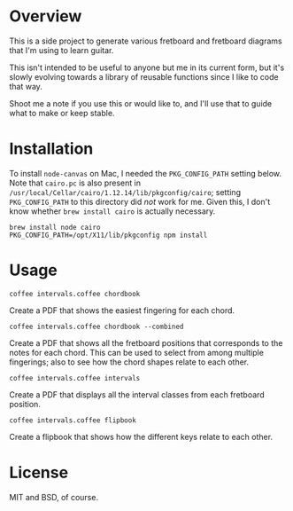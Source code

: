 # Overview

This is a side project to generate various fretboard and fretboard diagrams that I'm using to learn guitar.

This isn't intended to be useful to anyone but me in its current form, but it's slowly evolving towards a library of reusable functions since I like to code that way.

Shoot me a note if you use this or would like to, and I'll use that to guide what to make or keep stable.


# Installation

To install `node-canvas` on Mac, I needed the `PKG_CONFIG_PATH` setting below.
Note that `cairo.pc` is also present in `/usr/local/Cellar/cairo/1.12.14/lib/pkgconfig/cairo`; setting `PKG_CONFIG_PATH` to this directory did *not* work for me.
Given this, I don't know whether `brew install cairo` is actually necessary.

    brew install node cairo
    PKG_CONFIG_PATH=/opt/X11/lib/pkgconfig npm install


# Usage

    coffee intervals.coffee chordbook

Create a PDF that shows the easiest fingering for each chord.

    coffee intervals.coffee chordbook --combined

Create a PDF that shows all the fretboard positions that corresponds to the notes for each chord.
This can be used to select from among multiple fingerings; also to see how the chord shapes relate to each other.

    coffee intervals.coffee intervals

Create a PDF that displays all the interval classes from each
fretboard position.

    coffee intervals.coffee flipbook

Create a flipbook that shows how the different keys relate to each other.


# License

MIT and BSD, of course.
